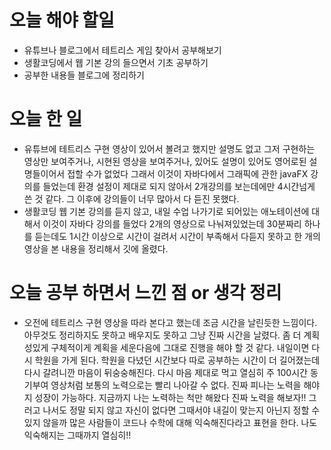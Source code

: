 # 오늘 해야 할일
* 유튜브나 블로그에서 테트리스 게임 찾아서 공부해보기
* 생활코딩에서 웹 기본 강의 들으면서 기초 공부하기
* 공부한 내용들 블로그에 정리하기 
# 오늘 한 일
* 유튜브에 테트리스 구현 영상이 있어서 볼려고 했지만 설명도 없고 그저 구현하는 영상만 보여주거나, 시현된 영상을 보여주거나,
있어도 설명이 있어도 영어로된 설명들이어서 접할 수가 없었다 그래서 이것이 자바다에서 그래픽에 관한 javaFX 강의를 들었는데
환경 설정이 제대로 되지 않아서 2개강의를 보는데에만 4시간넘게 쓴 것 같다. 그 이후에 강의들이 너무 많아서 다 듣진 못했다.
* 생활코딩 웹 기본 강의를 듣지 않고, 내일 수업 나가기로 되어있는 애노테이션에 대해서 이것이 자바다 강의를 들었다
 2개의 영상으로 나눠져있었는데 30분짜리 하나를 듣는데도 1시간 이상으로 시간이 걸려서 시간이 부족해서 다듣지 못하고
 한 개의 영상을 본 내용을 정리해서 깃에 올렸다. 

# 오늘 공부 하면서 느낀 점 or 생각 정리
* 오전에 테트리스 구현 영상을 따라 본다고 했는데 조금 시간을 날린듯한 느낌이다. 아무것도 정리하지도 못하고 배우지도 못하고
그냥 진짜 시간을 날렸다. 좀 더 계획성있게 구체적이게 계획을 세운다음에 그대로 진행을 해야 할 것 같다.
내일이면 다시 학원을 가게 된다. 학원을 다녔던 시간보다 따로 공부하는 시간이 더 길어졌는데 다시 갈려니깐 
마음이 뒤숭숭해진다. 다시 마음 제대로 먹고 열심히 주 100시간 동기부여 영상처럼 보통의 노력으로는 빨리 나아갈 수 없다.
진짜 피나는 노력을 해야지 성장이 가능하다. 지금까지 나는 노력하는 척만 해왔다 진짜 노력을 해보자!!
그러고 나서도 정말 되지 않고 자신이 없다면 그때서야 내길이 맞는지 아닌지 정할 수 있지 않을까
많은 사람들이 코드나 수학에 대해 익숙해진다라고 표현을 한다. 나도 익숙해지는 그때까지 열심히!!